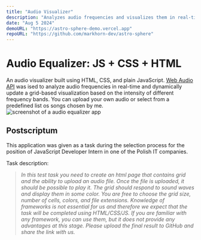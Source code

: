 ```yaml
---
title: "Audio Visualizer"
description: "Analyzes audio frequencies and visualizes them in real-time"
date: "Aug 5 2024"
demoURL: "https://astro-sphere-demo.vercel.app"
repoURL: "https://github.com/markhorn-dev/astro-sphere"
---
```


# Audio Equalizer: JS + CSS + HTML

An audio visualizer built using HTML, CSS, and plain JavaScript. [Web Audio API](https://developer.mozilla.org/en-US/docs/Web/API/Web_Audio_API) was ised to analyze audio frequencies in real-time and dynamically update a grid-based visualization based on the intensity of different frequency bands. You can upload your own audio or select from a predefined list os songs chosen by me.
![screenshot of a audio equalizer app](/blob/screenshot.png)

## Postscriptum

This application was given as a task during the selection process for the position of JavaScript Developer Intern in one of the Polish IT companies.

Task description:

> _In this test task you need to create an html page that contains grid and the ability to upload an audio file. Once the file is uploaded, it should be possible to play it. The grid should respond to sound waves and display them in some color. You are free to choose the grid size, number of cells, colors, and file extensions. Knowledge of frameworks is not essential for us and therefore we expect that the task will be completed using HTML/CSS/JS. If you are familiar with any framework, you can use them, but it does not provide any advantages at this stage. Please upload the final result to GitHub and share the link with us._
